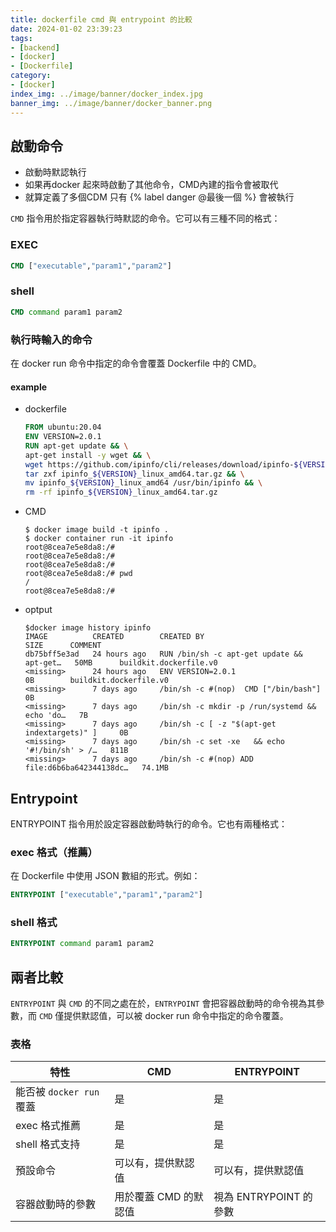 ```yaml
---
title: dockerfile cmd 與 entrypoint 的比較
date: 2024-01-02 23:39:23
tags:
- [backend]
- [docker]
- [Dockerfile]
category:
- [docker]
index_img: ../image/banner/docker_index.jpg
banner_img: ../image/banner/docker_banner.png
---
```

## 啟動命令
- 啟動時默認執行
- 如果再docker 起來時啟動了其他命令，CMD內建的指令會被取代
- 就算定義了多個CDM 只有 {% label danger @最後一個 %} 會被執行

`CMD` 指令用於指定容器執行時默認的命令。它可以有三種不同的格式：

### EXEC
```dockerfile
CMD ["executable","param1","param2"]
```

### shell
```dockerfile
CMD command param1 param2
```

### 執行時輸入的命令
在 docker run 命令中指定的命令會覆蓋 Dockerfile 中的 CMD。

#### example
- dockerfile
  ```dockerfile
  FROM ubuntu:20.04
  ENV VERSION=2.0.1
  RUN apt-get update && \
  apt-get install -y wget && \
  wget https://github.com/ipinfo/cli/releases/download/ipinfo-${VERSION}/ipinfo_${VERSION}_linux_amd64.tar.gz && \
  tar zxf ipinfo_${VERSION}_linux_amd64.tar.gz && \
  mv ipinfo_${VERSION}_linux_amd64 /usr/bin/ipinfo && \
  rm -rf ipinfo_${VERSION}_linux_amd64.tar.gz
  ```
- CMD
  ```shell
  $ docker image build -t ipinfo .
  $ docker container run -it ipinfo
  root@8cea7e5e8da8:/#
  root@8cea7e5e8da8:/#
  root@8cea7e5e8da8:/#
  root@8cea7e5e8da8:/# pwd
  /
  root@8cea7e5e8da8:/#
  ```
- optput
  ```shell
  $docker image history ipinfo
  IMAGE          CREATED        CREATED BY                                      SIZE      COMMENT
  db75bff5e3ad   24 hours ago   RUN /bin/sh -c apt-get update &&     apt-get…   50MB      buildkit.dockerfile.v0
  <missing>      24 hours ago   ENV VERSION=2.0.1                               0B        buildkit.dockerfile.v0
  <missing>      7 days ago     /bin/sh -c #(nop)  CMD ["/bin/bash"]            0B
  <missing>      7 days ago     /bin/sh -c mkdir -p /run/systemd && echo 'do…   7B
  <missing>      7 days ago     /bin/sh -c [ -z "$(apt-get indextargets)" ]     0B
  <missing>      7 days ago     /bin/sh -c set -xe   && echo '#!/bin/sh' > /…   811B
  <missing>      7 days ago     /bin/sh -c #(nop) ADD file:d6b6ba642344138dc…   74.1MB
  ```

## Entrypoint
ENTRYPOINT 指令用於設定容器啟動時執行的命令。它也有兩種格式：

### exec 格式（推薦）
在 Dockerfile 中使用 JSON 數組的形式。例如：

```dockerfile
ENTRYPOINT ["executable","param1","param2"]
```
### shell 格式

```dockerfile
ENTRYPOINT command param1 param2
```

## 兩者比較
`ENTRYPOINT` 與 `CMD` 的不同之處在於，`ENTRYPOINT` 會把容器啟動時的命令視為其參數，而 `CMD` 僅提供默認值，可以被 docker run 命令中指定的命令覆蓋。

### 表格

| 特性                 | CMD                      | ENTRYPOINT               |
|----------------------|--------------------------|--------------------------|
| 能否被 `docker run` 覆蓋 | 是                       | 是                       |
| exec 格式推薦         | 是                       | 是                       |
| shell 格式支持         | 是                       | 是                       |
| 預設命令              | 可以有，提供默認值       | 可以有，提供默認值       |
| 容器啟動時的參數      | 用於覆蓋 CMD 的默認值    | 視為 ENTRYPOINT 的參數    |


